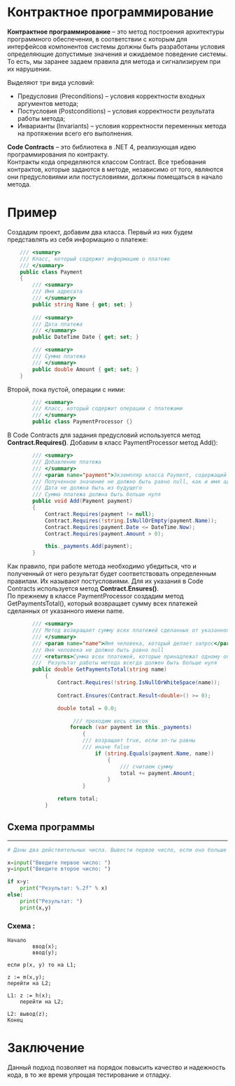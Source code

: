 # **Контрактное программирование** 
**Контрактное программирование** – это метод построения архитектуры программного обеспечения, в соответствии с которым для интерфейсов компонентов системы должны быть разработаны условия определяющие допустимые значения и ожидаемое поведение системы. То есть, мы заранее задаем правила для метода и сигнализируем при их нарушении.

Выделяют три вида условий:  
- Предусловия (Preconditions) – условия корректности входных аргументов метода;
- Постусловия (Postconditions) – условия корректности результата работы метода;
- Инварианты (Invariants) – условия корректности переменных метода на протяжении всего его выполнения.


**Code Contracts** – это библиотека в .NET 4, реализующая идею программирования по контракту.   
Контракты кода определяются классом Contract. Все требования контрактов, которые задаются в методе, независимо от того, являются они предусловиями или постусловиями, должны помещаться в начало метода.  
# Пример
Создадим проект, добавим два класса. Первый из них будем представлять из себя информацию о платеже:
```c#
    /// <summary>
    /// Класс, который содержит информацию о платеже
    /// </summary>
    public class Payment
    {
        /// <summary>
        /// Имя адресата
        /// </summary>
        public string Name { get; set; }
         
        /// <summary>
        /// Дата платежа
        /// </summary>
        public DateTime Date { get; set; }

        /// <summary>
        /// Сумма платежа
        /// </summary>
        public double Amount { get; set; }
    }
```
Второй, пока пустой, операции с ними:
```c#
        /// <summary>
        /// Класс, который содержит операции с платежами
        /// </summary>
        public class PaymentProcessor {}
```
В Code Contracts для задания предусловий используется метод **Contract.Requires()**. Добавим в класс PaymentProcessor метод Add():
```c#
        /// <summary>
        /// Добавление платежа
        /// </summary>
        /// <param name="payment">Экземпляр класса Payment, содержащий информацию о платеже</param>
        /// Полученное значение не должно быть равно null, как и имя адресата
        /// Дата не должна быть из будущего
        /// Cумма платежа должна быть больше нуля
        public void Add(Payment payment)
        {
            Contract.Requires(payment != null);
            Contract.Requires(!string.IsNullOrEmpty(payment.Name));
            Contract.Requires(payment.Date <= DateTime.Now);
            Contract.Requires(payment.Amount > 0);

            this._payments.Add(payment);
        }
```  
Как правило, при работе метода необходимо убедиться, что и полученный от него результат будет соответствовать определенным правилам. Их называют постусловиями. Для их указания в Code Contracts используется метод **Contract.Ensures()**.  
По прежнему в классе PaymentProcessor создадим метод GetPaymentsTotal(), который возвращает сумму всех платежей сделанных от указанного имени name.
```c#
        /// <summary>
        /// Метод возвращает сумму всех платежей сделанных от указанного имени name.
        /// </summary>
        /// <param name="name">Имя человека, который делает запрос</param>
        /// Имя человека не должно быть равно null
        /// <returns>Сумма всех платежей, которые принадлежат одному опр. человеку</returns>
        ///  Результат работы метода всегда должен быть больше нуля
        public double GetPaymentsTotal(string name)
            {
                Contract.Requires(!string.IsNullOrWhiteSpace(name));
    
                Contract.Ensures(Contract.Result<double>() >= 0);

                double total = 0.0;

                     /// проходим весь список
                    foreach (var payment in this._payments)
                        {        
                        /// возращает true, если эл-ты равны
                        /// иначе false
                            if (string.Equals(payment.Name, name))
                                {    
                                    /// считаем сумму 
                                    total += payment.Amount;
                                }
                        }    

                return total;
            }
```

## Схема программы
---
```python
# Даны два действительных числа. Вывести первое число, если оно больше второго, и оба числа, если это не так.

x=input("Введите первое число: ")
y=input("Введите второе число: ")

if x>y:
    print("Результат: %.2f" % x)
else:
    print("Результат: ")
    print(x,y)
```
### Схема :
```
Начало
        ввод(x);
        ввод(y);

если p(x, y) то на L1;

z := m(x,y);
перейти на L2;

L1: z := h(x);
​    перейти на L2;

L2: вывод(z);
Конец

```
# **Заключение**
Данный подход позволяет на порядок повысить качество и надежность кода, в то же время упрощая тестирование и отладку. 